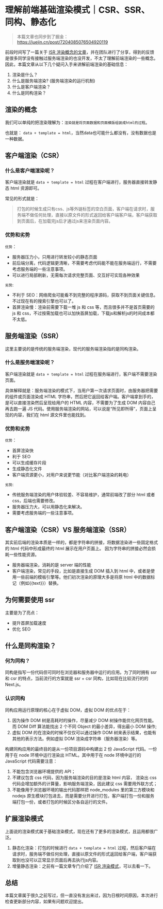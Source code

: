 # 理解前端基础渲染模式｜CSR、SSR、同构、静态化

> 本篇文章也同步到了掘金：https://juejin.cn/post/7204085076504920119

前段时间写了一篇关于 [ISR 渲染概念的文章](https://juejin.cn/post/7199812069050171452)，并在团队进行了分享，得到的反馈是很多同学没有接触过服务端渲染的也没开发，不太了理解前端渲染的一些概念。因此，本篇文章从以下几个疑问入手来讲解前端渲染的基础信息：

1. 渲染是什么？
2. 什么是服务端渲染? (服务端渲染的运行机制)
3. 什么是客户端渲染？
4. 什么是同构渲染？

## 渲染的概念

我们可以单纯的把渲染理解为：`渲染就是将页面数据和页面模版组装成html的过程`。

也就是： `data + template = html`，当然data也可能什么都没有，没有数据也是一种数据。

## 客户端渲染（CSR）

### 什么是客户端渲染呢？

客户端渲染就是 `data + template = html` 过程在客户端进行，服务器直接转发静态 html 资源即可。

常见的形式就是：

> 打包的时候生成只有css、js等外链标签的空白页面，客户端在请求时，服务端不做任何处理，直接以原文件的形式返回给客户端客户端，客户端获取到页面后，在加载完js后才通过js来渲染页面内容。

### 优势和劣势

`优势`：

- 服务器压力小，只用进行转发较小的静态页面
- 前后端分离，代码逻辑更清晰，不需要考虑代码能不能在服务端运行，不需要考虑服务端的一些注意事项。
- 可以进行局部刷新，无需每次请求完整页面、交互好可实现各种效果

`劣势`: 

- 不利于 SEO：网络爬虫可能看不到完整的程序源码，获取不到页面关键信息。不过现在有的搜索引擎也可以了。
- 首屏渲染慢：渲染前需要下载一堆 js 和 css 等，而且很多并不是首页需要的 js 和 css，不过按需加载也可以加快首屏加载，下载js和解析js的时间成本都不太低。

## 服务端渲染（SSR）

这里主要说的是传统的服务端渲染，现代的服务端渲染指的是同构渲染。

### 什么是服务端渲染呢？

客户端渲染就是 `data + template = html` 过程在服务端进行，客户端不需要渲染页面。

具体解释就是：服务端渲染的模式下，当用户第一次请求页面时，由服务器把需要的组件或页面渲染成 HTML 字符串，然后把它返回给客户端。客户端拿到手的，是可以直接渲染然后呈现给用户的 HTML 内容，不需要为了生成 DOM 内容自己再去跑一遍 JS 代码。使用服务端渲染的网站，可以说是“所见即所得”，页面上呈现的内容，我们在 html 源文件里也能找到。

### 优势和劣势

`优势`：

- 首屏渲染快
- 利于 SEO
- 可以生成缓存片段
- 生成静态化文件
- 客户端资源更小，对用户来说更节能（对比客户端渲染的耗电）

`劣势`: 

- 传统服务端渲染的用户体验较差、不容易维护，通常前端改了部分 html 或者 css，后端也需要修改。
- 服务器压力大，可以用静态化来解决。
- 需要考虑服务端的一些注意事项。


## 客户端渲染（CSR）VS 服务端渲染（SSR）

其实前后端的渲染本质是一样的，都是字符串的拼接，将数据渲染进一些固定格式的 html 代码中形成最终的 html 展示在用户页面上。 因为字符串的拼接必然会损耗一些性能资源。

- 服务器端渲染，消耗的是 server 端的性能
- 客户端渲染，常见的手段，比如是直接生成 DOM 插入到 html 中，或者是使用一些前端的模板引擎等。他们初次渲染的原理大多是将原 html 中的数据标记（例如{{text}}）替换。

## 为何需要使用 ssr

主要是为了亮点：

- 提升首屏加载速度
- 优化 SEO

## 什么是同构渲染？

### 何为同构？

同构是指写一份代码但可同时在浏览器和服务器中运行的应用。为了同时拥有 ssr 和 csr 的特点，当前流行的方案就是 ssr + csr 同构，比如现在比较流行的的 Next.js。

### 认识同构

同构应用运行原理的核心在于虚拟 DOM，虚拟 DOM 的优点在于：

1. 因为操作 DOM 树是高耗时的操作，尽量减少 DOM 树操作能优化网页性能。而 DOM Diff 算法能找出 2 个不同 Object 的最小差异，得出最小 DOM 操作;
2. 虚拟 DOM 的在渲染的时候不仅仅可以通过操作 DOM 树来表示结果，也能有其他的表示方法。例如虚拟 DOM 渲染成字符串（服务器渲染）等。

构建同构应用的最终目的是从一份项目源码中构建出 2 份 JavaScript 代码。一份用于在 node 环境中运行渲染出 HTML。其中用于在 node 环境中运行的 JavaScript 代码需要注意：

1. 不能包含浏览器环境提供的 API；
2. 不建议包含 css 代码，因为服务端渲染的目的是渲染 html 内容， 渲染出 css 代码会增加额外的计算量，影响服务端渲染，因此建议 css 需要用外联方式；
3. 不能像用于浏览器环境的输出代码那样把 node_modules 里的第三方模块和 nodejs 原生模块打包进去，而是需要分开进行打包，客户端打包一份和服务端打包一份，或者打包的时候区分各自运行的文件。

## 扩展渲染模式

上面说的渲染模式属于基础渲染模式，现在还有了更多的渲染模式，且运用都很广泛。

1. 静态化渲染：打包的时候进行 `data + template = html` 过程，然后客户端在请求时，服务端不做任何处理，直接以原文件的形式返回给客户端，客户端获取到也没可以正常显示页面后再去执行js内容。
2. 增量静态渲染：之前有一篇文章专门介绍了 [ISR 渲染模式](https://juejin.cn/post/7199812069050171452)，可以去看一下。

## 总结

本篇文章属于很久之前写过，但一直没有发出来过，因为日根时间原因，本次进行检查更新部分内容，如果有问题欢迎提出。
